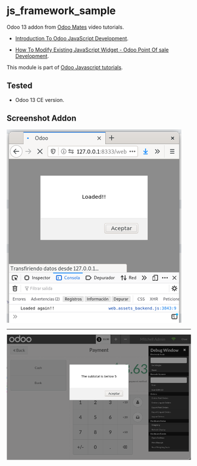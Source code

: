 # js_framework_sample

Odoo 13 addon from [Odoo Mates](https://www.youtube.com/channel/UCVKlUZP7HAhdQgs-9iTJklQ) video tutorials.

- [Introduction To Odoo JavaScript Development](https://www.youtube.com/watch?v=VuUMvzycXQY).

- [How To Modify Existing JavaScript Widget - Odoo Point Of sale Development](https://www.youtube.com/watch?v=GGKd7aCp-pM).

This module is part of [Odoo Javascript tutorials](https://www.youtube.com/c/OdooMates/search?query=odoo%20javascript).

## Tested

- Odoo 13 CE version.

## Screenshot Addon

![Screenshot Addon](./static/description/screenshot_00.png "Screenshot Addon")

---

![Screenshot POS Addon](./static/description/screenshot_01.png "Screenshot POS Addon")

